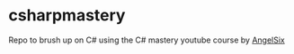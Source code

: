 # csharpmastery
Repo to brush up on C# using the C# mastery youtube course by [AngelSix](https://www.youtube.com/playlist?list=PLrW43fNmjaQVSmaezCeU-Hm4sMs2uKzYN)
